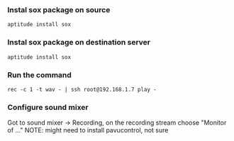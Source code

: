 ### Instal sox package on source

```aptitude install sox```

### Instal sox package on destination server

```aptitude install sox```

### Run the command
```rec -c 1 -t wav - | ssh root@192.168.1.7 play - ```

### Configure sound mixer
Got to sound mixer -> Recording, on the recording stream choose "Monitor of ..."
NOTE: might need to install pavucontrol, not sure

